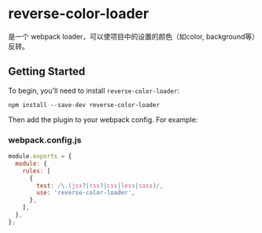 # reverse-color-loader

是一个 webpack loader，可以使项目中的设置的颜色（如color, background等）反转。

## Getting Started

To begin, you'll need to install <code>reverse-color-loader</code>:

```shell
npm install --save-dev reverse-color-loader
```

Then add the plugin to your webpack config. For example:

### webpack.config.js

```js
module.exports = {
  module: {
    rules: [
      {
        test: /\.(jsx?|tsx?|css|less|sass)/,
        use: 'reverse-color-loader',
      },
    ],
  },
};
```
